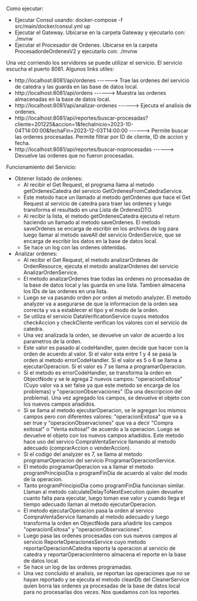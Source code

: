 Como ejecutar:
  - Ejecutar Consul usando: docker-compose -f src/main/docker/consul.yml up
  - Ejecutar el Gateway. Ubicarse en la carpeta Gateway y ejecutarlo con: ./mvnw
  - Ejecutar el Procesador de Ordenes. Ubicarse en la carpeta ProcesadordeOrdenesV2 y ejecutarlo con: ./mvnw

Una vez corriendo los servidores se puede utilizar el servicio. El servicio escucha el puerto 8081. Algunos links utiles:
  - http://localhost:8081/api/ordenes ------> Trae las ordenes del servicio de catedra y las guarda en las base de datos local.
  - http://localhost:8081/api/ordens ------> Muestra las ordenes almacenadas en la base de datos local.
  - http://localhost:8081/api/analizar-ordenes ------> Ejecuta el analisis de ordenes.
  - http://localhost:8081/api/reportes/buscar-procesadas?cliente=201225&accion=1&fechaInicio=2023-10-04T14:00:00&fechaFin=2023-12-03T14:00:00 ------> Permite buscar las ordenes procesadas. Permite filtrar por ID de cliente, ID de accion y fecha.
  - http://localhost:8081/api/reportes/buscar-noprocesadas ------> Devuelve las ordenes que no fueron procesadas.

Funcionamiento del Servicio:
  - Obtener listado de ordenes:
      * Al recibir el Get Request, el programa llama al metodo getOrdenesCatedra del servicio GetOrdenesFromCatedraService.
      * Este metodo hace un llamado al metodo getOrdenes que hace el Get Request al servicio de catedra para traer las ordenes y luego transforma el resultado en una Lista de OrdenesDTO.
      * Al recibir la lista, el metodo getOrdenesCatedra ejecuta el return haciendo un llamado al metodo saveOrdenes. El metodo saveOrdenes se encarga de escribir en los archivos de log para luego llamar al metodo saveAll del servicio OrdenService,
        que se encarga de escribir los datos en la base de datos local.
      * Se hace un log con las ordenes obtenidas.
  - Analizar ordenes:
      * Al recibir el Get Request, el metodo analizarOrdenes de OrdenResource, ejecuta el metodo analizarOrdenes del servicio AnalizarOrdenService.
      * El metodo analizarOrdenes trae todas las ordenes no procesadas de la base de datos local y las guarda en una lista. Tambien almacena los IDs de las ordenes en una lista.
      * Luego se va pasando orden por orden al metodo analyzer. El metodo analyzer va a asegurarse de que la informacion de la orden sea correcta y va a establecer el tipo y el modo de la orden.
      * Se utiliza el servicio DataVerificationService cuyos metodos checkAccion y checkCliente verifican los valores con el servicio de catedra.
      * Una vez analizada la orden, se devuelve un valor de acuerdo a los parametros de la orden.
      * Este valor es pasado al codeHandler, quien decide que hacer con la orden de acuerdo al valor. Si el valor esta entre 1 y 4 se pasa la orden al metodo errorCodeHandler. Si el valor es 5 o 6 se llama a ejecutarOperacion. Si el valor es 7 se llama
        a programarOperacion.
      * Si el metodo es errorCodeHandler, se transforma la orden en ObjectNode y se le agrega 2 nuevos campos: "operacionExitosa" (Cuyo valor va a ser false ya que este metodo se encarga de los problemas) y "operacionObservaciones" (Da una descripcion
        del problema). Una vez agregado los campos, se devuelve el objeto con los nuevos campos añadidos.
      * Si se llama al metodo ejecutarOperacion, se le agregan los mismos campos pero con diferentes valores: "operacionExitosa" que va a ser true y "operacionObservaciones" que va a decir "Compra exitosa!" o "Venta exitosa!" de acuerdo a la operacion.
        Luego se devuelve el objeto con los nuevos campos añadidos. Este metodo hace uso del servico CompraVentaService llamando al metodo adecuado (comprarAccion o venderAccion).
      * Si el codigo del analyzer es 7, se llama al metodo programarOperacion del servicio ProgramarOperacionService.
      * El metodo programarOperacion va a llamar el metodo programPrincipioDia o programFinDia de acuerdo al valor del modo de la operacion.
      * Tanto programPrincipioDia como programFinDia funcionan similar. Llaman al metodo calculateDelayToNextExecution quien devuelve cuanto falta para ejecutar, luego toman ese valor y cuando llega el tiempo adecuado llaman al metodo ejecutarOperacion.
      * El metodo ejecutarOperacion pasa la orden al servico CompraVentaService llamando al metodo adecuado y luego transforma la orden en ObjectNode para añadirle los campos "operacionExitosa" y "operacionObservaciones".
      * Luego pasa las ordenes procesadas con sus nuevos campos al servicio ReporteOperacionesService cuyo metodo reportarOperacionACatedra reporta la operacion al servicio de catedra y reportarOperacionInterno almacena el reporte en la base de datos local.
      * Se hace un log de las ordenes programadas.
      * Una vez concluido el analisis, se reportan las operaciones que no se hayan reportado y se ejecuta el metodo cleanDb del CleanerService quien borra las ordenes ya procesadas de la base de datos local para no procesarlas dos veces. Nos quedamos con
        los reportes.
    
